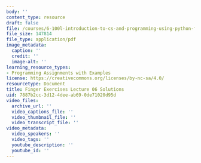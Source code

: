 ```yaml
---
body: ''
content_type: resource
draft: false
file: /courses/6-100l-introduction-to-cs-and-programming-using-python-fall-2022/mit6_100l_f22_ex06_sol.pdf
file_size: 147814
file_type: application/pdf
image_metadata:
  caption: ''
  credit: ''
  image-alt: ''
learning_resource_types:
- Programming Assignments with Examples
license: https://creativecommons.org/licenses/by-nc-sa/4.0/
resourcetype: Document
title: Finger Exercises Lecture 06 Solutions
uid: 7887b2cc-3d12-4dee-ab69-0de71020d95d
video_files:
  archive_url: ''
  video_captions_file: ''
  video_thumbnail_file: ''
  video_transcript_file: ''
video_metadata:
  video_speakers: ''
  video_tags: ''
  youtube_description: ''
  youtube_id: ''
---
```


